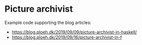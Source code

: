 # Picture archivist

Example code supporting the blog articles:

- https://blog.ploeh.dk/2019/09/09/picture-archivist-in-haskell/
- https://blog.ploeh.dk/2019/09/16/picture-archivist-in-f
